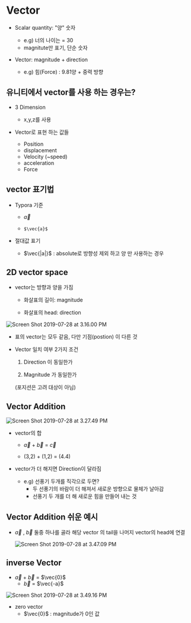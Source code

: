 # Vector

- Scalar quantity: "양" 숫자
  - e.g) 너의 나이는 = 30
  - magnitute만 표기, 단순 숫자



- Vector: magnitude + direction
  - e.g) 힘(Force) : 9.81양 + 중력 방향



## 유니티에서 vector를 사용 하는 경우는?

- 3 Dimension
  - x,y,z를 사용



- Vector로 표현 하는 값들
  - Position
  - displacement
  -  Velocity (~speed)
  - acceleration
  - Force



## vector 표기법

- Typora 기준

  - $\vec{a}$

  - ```{.java}
    $\vec{a}$
    ```

- 절대값 표기
  
  - $\vec{|a|}$ :    absolute로 방향성 제외 하고 양 만 사용하는 경우



## 2D vector space

- vector는 방향과 양을 가짐

  - 화살표의 길이: magnitude

  - 화살표의 head: direction

    

![Screen Shot 2019-07-28 at 3.16.00 PM](https://user-images.githubusercontent.com/52766675/62003671-65d05780-b155-11e9-8181-f2d8af7da540.png)

- 표의 vector는 모두 같음, 다만 기점(postion) 이 다른 것

- Vector 일치 여부 2가지 조건

  1. Direction 이 동일한가

  2. Magnitude 가 동일한가

  (포지션은 고려 대상이 아님)



## Vector Addition

![Screen Shot 2019-07-28 at 3.27.49 PM](https://user-images.githubusercontent.com/52766675/62003676-94e6c900-b155-11e9-8e4e-438ad7d5f0fa.png)

- vector의 합

  - $\vec{a}$ + $\vec{b}$ = $\vec{c}$

  - (3,2) + (1,2) = (4.4)

- vector가 더 해지면 Direction이 달라짐
  - e.g) 선풍기 두개를 직각으로 두면?
    - 두 선풍기의 바람이 더 해져서 새로운 방향으로 물체가 날아감
    - 선풍기 두 개를 더 해 새로운 힘을 만들어 내는 것



## Vector Addition 쉬운 예시

- $\vec{a}$ , $\vec{b}$ 둘중 하나를 골라 해당 vector 의 tail을 나머지 vector의 head에 연결

  ![Screen Shot 2019-07-28 at 3.47.09 PM](https://user-images.githubusercontent.com/52766675/62003688-c2cc0d80-b155-11e9-8da0-5137eeaf7be6.png)





## inverse Vector

- $\vec{a}$ + $\vec{b}$ = $\vec{0}$
  - $\vec{b}$ = $\vec{-a}$ 

![Screen Shot 2019-07-28 at 3.49.16 PM](https://user-images.githubusercontent.com/52766675/62003695-cfe8fc80-b155-11e9-9d8b-9d6f289e0b10.png)



- zero vector
  -  $\vec{0}$ : magnitude가 0인 값 